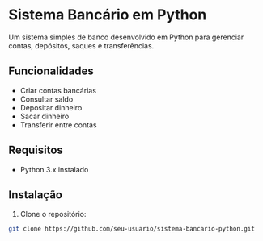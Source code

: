 # Sistema Bancário em Python

Um sistema simples de banco desenvolvido em Python para gerenciar contas, depósitos, saques e transferências.

## Funcionalidades

- Criar contas bancárias
- Consultar saldo
- Depositar dinheiro
- Sacar dinheiro
- Transferir entre contas

## Requisitos

- Python 3.x instalado

## Instalação

1. Clone o repositório:

```bash
git clone https://github.com/seu-usuario/sistema-bancario-python.git
